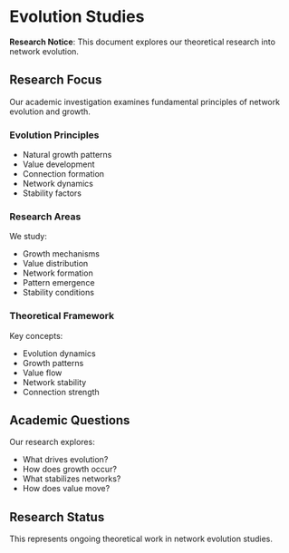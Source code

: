 # Evolution Studies

**Research Notice**: This document explores our theoretical research into network evolution.

## Research Focus
Our academic investigation examines fundamental principles of network evolution and growth.

### Evolution Principles
- Natural growth patterns
- Value development
- Connection formation
- Network dynamics
- Stability factors

### Research Areas
We study:
- Growth mechanisms
- Value distribution
- Network formation
- Pattern emergence
- Stability conditions

### Theoretical Framework
Key concepts:
- Evolution dynamics
- Growth patterns
- Value flow
- Network stability
- Connection strength

## Academic Questions
Our research explores:
- What drives evolution?
- How does growth occur?
- What stabilizes networks?
- How does value move?

## Research Status
This represents ongoing theoretical work in network evolution studies.

